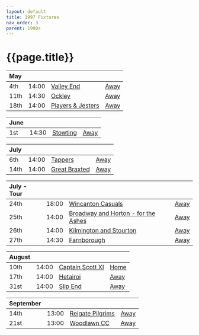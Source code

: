 ```yaml
---
layout: default
title: 1997 Fixtures
nav_order: 3
parent: 1990s
---
```


# {{page.title}}

| May |  |  |  |
|:---|:---|:---|:---|
| 4th | 14:00 | [Valley End](/1997/valley-end) | [Away](https://goo.gl/maps/FydUsYopPZ2TY6oz7) |
| 11th | 14:30 | [Ockley](/1997/ockley) | [Away](https://goo.gl/maps/vmhvFhbrVZGrsXAAA) |
| 18th | 14:00 | [Players & Jesters](/1997/players-and-jesters) | [Away](https://goo.gl/maps/ukdF3sNcLiJxwM6Q7) |

| June |  |  |  |
|:---|:---|:---|:---|
| 1st | 14:30 | [Stowting](/1997/stowting) | [Away](https://goo.gl/maps/A5HTfBKbD44fwSDq7) |

| July |  |  |  |
|:---|:---|:---|:---|
| 6th | 14:00 | [Tappers](/1997/tappers) | [Away](https://goo.gl/maps/VrSWAsVDD2Xi4Nxy9) |
| 14th | 14:00 | [Great Braxted](/1997/great-braxted) | [Away](https://goo.gl/maps/5dWvmTH5gDhjv58u6) |

| July - Tour |  |  |  |
|:---|:---|:---|:---|
| 24th | 18:00 | [Wincanton Casuals](/1997/wincanton-casuals) | [Away](https://goo.gl/maps/5M6QZuQgUoBsqkLC6) |
| 25th | 14:00 | [Broadway and Horton - for the Ashes](/1997/broadway-and-horton) | [Away](https://goo.gl/maps/orv3RETHUX95dBWv7) |
| 26th | 14:00 | [Kilmington and Stourton](/1997/kilmington-and-stourton) | [Away](https://goo.gl/maps/37Jcbp5xca4G83S86) |
| 27th | 14:30 | [Farnborough](/1997/farnborough) | [Away](https://goo.gl/maps/G4iH2NHYzVD4aPhM6) |

| August |  |  |  |
|:---|:---|:---|:---|
| 10th | 14:00 | [Captain Scott XI](/1997/captain-scott-xi) | [Home](https://goo.gl/maps/EjPBbbQzB68hceQf9) |
| 17th | 14:00 | [Hetairoi](/1997/hetairoi) | [Away](https://goo.gl/maps/AfwCKu9WW93YqXJa6) |
| 31st | 14:00 | [Slip End](/1997/slip-end) | [Away](https://goo.gl/maps/ZLBm7odMnTZkXcnU7) |

| September |  |  |  |
|:---|:---|:---|:---|
| 14th | 13:00 | [Reigate Pilgrims](/1997/reigate-pilgrims) | [Away](https://goo.gl/maps/ST1noXseCHDW1t56A) |
| 21st | 13:00 | [Woodlawn CC](/1997/woodlawn-cc) | [Away](https://goo.gl/maps/kUS1Stscq1NEsAR28) |